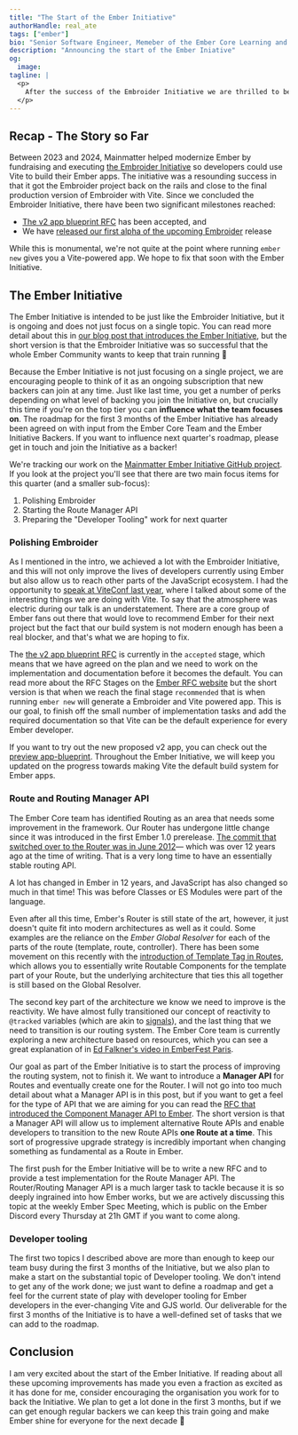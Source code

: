 ```yaml
---
title: "The Start of the Ember Initiative"
authorHandle: real_ate
tags: ["ember"]
bio: "Senior Software Engineer, Memeber of the Ember Core Learning and Ember Core Tooling teams."
description: "Announcing the start of the Ember Iniative"
og:
  image:
tagline: |
  <p>
    After the success of the Embroider Initiative we are thrilled to be starting the Ember Initiative, a new on-going programme to improve various parts of the Ember ecosystem. This post recaps the status of Embroider since the end of the Embroider Initiative and what we're going to be focusing on for the first 3 months of the Ember Initiative. 
  </p>
---
```


## Recap - The Story so Far

Between 2023 and 2024, Mainmatter helped modernize Ember by fundraising and executing [the Embroider Initiative](/blog/2024/07/16/embroider-update/) so developers could use Vite to build their Ember apps. The initiative was a resounding success in that it got the Embroider project back on the rails and close to the final production version of Embroider with Vite. Since we concluded the Embroider Initiative, there have been two significant milestones reached:

- [The v2 app blueprint RFC](https://rfcs.emberjs.com/id/0977-v2-app-format) has been accepted, and
- We have [released our first alpha of the upcoming Embroider](https://github.com/embroider-build/embroider/releases/tag/v8.0.0-alpha.0-%40embroider%2Faddon-dev) release

While this is monumental, we're not quite at the point where running `ember new` gives you a Vite-powered app. We hope to fix that soon with the Ember Initiative.

## The Ember Initiative

The Ember Initiative is intended to be just like the Embroider Initiative, but it is ongoing and does not just focus on a single topic. You can read more detail about this in [our blog post that introduces the Ember Initiative](/blog/2024/07/09/the-embroider-initiative-becomes-the-ember-initiative/), but the short version is that the Embroider Initiative was so successful that the whole Ember Community wants to keep that train running 🎉

Because the Ember Initiative is not just focusing on a single project, we are encouraging people to think of it as an ongoing subscription that new backers can join at any time. Just like last time, you get a number of perks depending on what level of backing you join the Initiative on, but crucially this time if you're on the top tier you can **influence what the team focuses on**. The roadmap for the first 3 months of the Ember Initiative has already been agreed on with input from the Ember Core Team and the Ember Initiative Backers. If you want to influence next quarter's roadmap, please get in touch and join the Initiative as a backer!

We're tracking our work on the [Mainmatter Ember Initiative GitHub project](https://github.com/orgs/mainmatter/projects/14). If you look at the project you'll see that there are two main focus items for this quarter (and a smaller sub-focus):

1. Polishing Embroider
2. Starting the Route Manager API
3. Preparing the "Developer Tooling" work for next quarter

### Polishing Embroider

As I mentioned in the intro, we achieved a lot with the Embroider Initiative, and this will not only improve the lives of developers currently using Ember but also allow us to reach other parts of the JavaScript ecosystem. I had the opportunity to [speak at ViteConf last year](https://viteconf.org/24/replay/ember), where I talked about some of the interesting things we are doing with Vite. To say that the atmosphere was electric during our talk is an understatement. There are a core group of Ember fans out there that would love to recommend Ember for their next project but the fact that our build system is not modern enough has been a real blocker, and that's what we are hoping to fix.

The [the v2 app blueprint RFC](https://rfcs.emberjs.com/id/0977-v2-app-format) is currently in the `accepted` stage, which means that we have agreed on the plan and we need to work on the implementation and documentation before it becomes the default. You can read more about the RFC Stages on the [Ember RFC website](https://rfcs.emberjs.com/#stages) but the short version is that when we reach the final stage `recommended` that is when running `ember new` will generate a Embroider and Vite powered app. This is our goal, to finish off the small number of implementation tasks and add the required documentation so that Vite can be the default experience for every Ember developer.

If you want to try out the new proposed v2 app, you can check out the [preview app-blueprint](https://github.com/embroider-build/app-blueprint?tab=readme-ov-file#embroiderapp-blueprint). Throughout the Ember Initiative, we will keep you updated on the progress towards making Vite the default build system for Ember apps.

### Route and Routing Manager API

The Ember Core team has identified Routing as an area that needs some improvement in the framework. Our Router has undergone little change since it was introduced in the first Ember 1.0 prerelease. [The commit that switched over to the Router was in June 2012](https://github.com/emberjs/ember.js/commit/d23ea3ab501fc0e8f591a793b927f572436647a1)— which was over 12 years ago at the time of writing. That is a very long time to have an essentially stable routing API.

A lot has changed in Ember in 12 years, and JavaScript has also changed so much in that time! This was before Classes or ES Modules were part of the language.

Even after all this time, Ember's Router is still state of the art, however, it just doesn't quite fit into modern architectures as well as it could. Some examples are the reliance on the _Ember Global Resolver_ for each of the parts of the route (template, route, controller). There has been some movement on this recently with the [introduction of Template Tag in Routes](https://rfcs.emberjs.com/id/1046-template-tag-in-routes), which allows you to essentially write Routable Components for the template part of your Route, but the underlying architecture that ties this all together is still based on the Global Resolver.

The second key part of the architecture we know we need to improve is the reactivity. We have almost fully transitioned our concept of reactivity to `@tracked` variables (which are akin to [signals](https://github.com/tc39/proposal-signals)), and the last thing that we need to transition is our routing system. The Ember Core team is currently exploring a new architecture based on resources, which you can see a great explanation of in [Ed Falkner's video in EmberFest Paris](https://www.youtube.com/watch?v=sWGyJR6P-V0).

Our goal as part of the Ember Initiative is to start the process of improving the routing system, not to finish it. We want to introduce a **Manager API** for Routes and eventually create one for the Router. I will not go into too much detail about what a Manager API is in this post, but if you want to get a feel for the type of API that we are aiming for you can read the [RFC that introduced the Component Manager API to Ember](https://rfcs.emberjs.com/id/0213-custom-components/). The short version is that a Manager API will allow us to implement alternative Route APIs and enable developers to transition to the new Route APIs **one Route at a time**. This sort of progressive upgrade strategy is incredibly important when changing something as fundamental as a Route in Ember.

The first push for the Ember Initiative will be to write a new RFC and to provide a test implementation for the Route Manager API. The Router/Routing Manager API is a much larger task to tackle because it is so deeply ingrained into how Ember works, but we are actively discussing this topic at the weekly Ember Spec Meeting, which is public on the Ember Discord every Thursday at 21h GMT if you want to come along.

### Developer tooling

The first two topics I described above are more than enough to keep our team busy during the first 3 months of the Initiative, but we also plan to make a start on the substantial topic of Developer tooling. We don't intend to get any of the work done; we just want to define a roadmap and get a feel for the current state of play with developer tooling for Ember developers in the ever-changing Vite and GJS world. Our deliverable for the first 3 months of the Initiative is to have a well-defined set of tasks that we can add to the roadmap.

## Conclusion

I am very excited about the start of the Ember Initiative. If reading about all these upcoming improvements has made you even a fraction as excited as it has done for me, consider encouraging the organisation you work for to back the Initiative. We plan to get a lot done in the first 3 months, but if we can get enough regular backers we can keep this train going and make Ember shine for everyone for the next decade 💪
